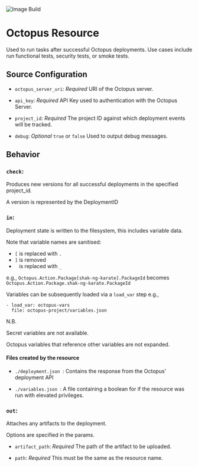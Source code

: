 ![Image Build](https://github.com/paulgrav/concourse-octopus-resource/actions/workflows/image-push.yml/badge.svg?branch=main)

# Octopus Resource

Used to run tasks after successful Octopus deployments. Use cases include run functional tests, security tests, or smoke tests.

## Source Configuration

* `octopus_server_uri`: _Required_ URI of the Octopus server.

* `api_key`: _Required_ API Key used to authentication with the Octopus Server.

* `project_id`: _Required_ The project ID against which deployment events will be tracked.

* `debug`: _Optional_ `true` or `false` Used to output debug messages.


## Behavior

### `check`:

Produces new versions for all successful deployments in the specified project_id.

A version is represented by the DeploymentID

### `in`:

Deployment state is written to the filesystem, this includes variable data.

Note that variable names are sanitised:

- `[` is replaced with `.`
- `]` is removed
- ` ` is replaced with `_`

e.g., `Octopus.Action.Package[shak-ng-karate].PackageId` becomes `Octopus.Action.Package.shak-ng-karate.PackageId`

Variables can be subsequently loaded via a `load_var` step e.g.,

```
- load_var: octopus-vars
  file: octopus-project/variables.json
```

N.B.

Secret variables are not available.

Octopus variables that reference other variables are not expanded.


#### Files created by the resource

* `./deployment.json `: Contains the response from the Octopus’ deployment API

* `./variables.json `: A file containing a boolean for if the resource was run with elevated privileges.

### `out`:

Attaches any artifacts to the deployment.

Options are specified in the params.

* `artifact_path`: _Required_ The path of the artifact to be uploaded.

* `path`: _Required_ This must be the same as the resource name.
